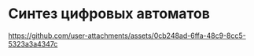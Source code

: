 # Синтез цифровых автоматов


https://github.com/user-attachments/assets/0cb248ad-6ffa-48c9-8cc5-5323a3a4347c


